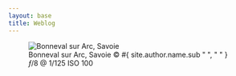 ```yaml
---
layout: base
title: Weblog
---
```


<div class="mardown-wrapper">
<figure><div class="img" data-picture data-alt="Bonneval sur Arc, Savoie">
<div data-src="#{ site.img_base_url }images/HP-320w.jpg"></div>
<div data-src="#{ site.img_base_url }images/HP-480w.jpg" data-media="(min-width: 320px)"></div>
<div data-src="#{ site.img_base_url }images/HP-768w.jpg" data-media="(min-width: 480px)"></div>
<div data-src="#{ site.img_base_url }images/HP-900w.jpg" data-media="(min-width: 768px)"></div>
<div data-src="#{ site.img_base_url }images/HP-640w.jpg" data-media="(-webkit-min-device-pixel-ratio: 1.5),(-moz-min-device-pixel-ratio: 1.5),(-o-min-device-pixel-ratio: 3/2)"></div>
<div data-src="#{ site.img_base_url }images/HP-960w.jpg" data-media="(min-width: 320px) and (-webkit-min-device-pixel-ratio: 1.5),(min-width: 320px) and (-moz-min-device-pixel-ratio: 1.5),(min-width: 320px) and (-o-min-device-pixel-ratio: 3/2)"></div>
<div data-src="#{ site.img_base_url }images/HP-1536w.jpg" data-media="(min-width: 480px) and (-webkit-min-device-pixel-ratio: 1.5),(min-width: 480px) and (-moz-min-device-pixel-ratio: 1.5),(min-width: 480px) and (-o-min-device-pixel-ratio: 3/2)"></div>
<div data-src="#{ site.img_base_url }images/HP.jpg" data-media="(min-width: 768px) and (-webkit-min-device-pixel-ratio: 1.5),(min-width: 768px) and (-moz-min-device-pixel-ratio: 1.5),(min-width: 768px) and (-o-min-device-pixel-ratio: 3/2)"></div>
<!-- Fallback content for non-JS browsers. Same img src as the initial, unqualified source element. -->
<noscript>
<img src="#{ site.img_base_url }images/HP-900w.jpg" alt="Bonneval sur Arc, Savoie">
</noscript>
</div>
<figcaption>Bonneval sur Arc, Savoie
  <span class="copyright">&copy;&nbsp;#{ site.author.name.sub " ", "&nbsp;" }</span>
</figcaption>
<div class="metadata"><i class="icon-camera"></i> <i>&#402;</i>/8 @ 1/125 ISO 100</div>
</figure>
</div>

<br>
